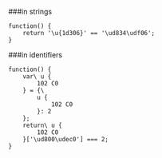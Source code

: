 ###in strings
          
```
function() {
    return '\u{1d306}' == '\ud834\udf06';
}
```
###in identifiers
          
```
function() {
    var\ u {
        102 C0
    } = {\
        u {
            102 C0
        }: 2
    };
    return\ u {
        102 C0
    }['\ud800\udec0'] === 2;
}
```
